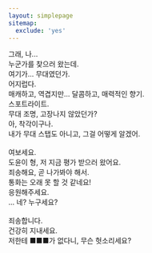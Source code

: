 ```yaml
---
layout: simplepage
sitemap:
  exclude: 'yes'
---
```



<p>
그래, 나...  <br>
누군가를 찾으러 왔는데. <br>
여기가... 무대였던가. <br>
어지럽다. <br>
매캐하고, 역겹지만... 달콤하고, 매력적인 향기. <br>
스포트라이트. <br>
무대 조명, 고장나지 않았던가? <br>
아, 착각이구나. <br>
내가 무대 스탭도 아니고, 그걸 어떻게 알겠어. <br>
<br>
여보세요. <br>
도윤이 형, 저 지금 평가 받으러 왔어요. <br>
죄송해요, 곧 나가봐야 해서. <br>
통화는 오래 못 할 것 같네요! <br>
응원해주세요. <br>
... 네? 누구세요? <br>
<br>
죄송합니다. <br>
건강히 지내세요. <br>
저한테 ■■■가 없다니, 무슨 헛소리세요? <br>
</p>